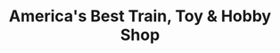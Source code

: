 ---
title: "America's Best Train, Toy & Hobby Shop"
url: /itasca/americas-best-train-toy-and-hobby-shop/
shop: sports
---